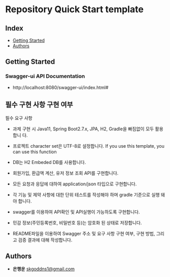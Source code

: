 # Repository Quick Start template
## Index
- [Getting Started](#getting-started)
- [Authors](#authors)

## Getting Started

### Swagger-ui API Documentation

- http://localhost:8080/swagger-ui/index.html#

## 필수 구현 사항 구현 여부
필수 요구 사항

- 과제 구현 시 Java11, Spring Boot2.7.x, JPA, H2, Gradle을 빠짐없이 모두 활용합니
다.

- 프로젝트 character set은 UTF-8로 설정합니다. 
If you use this template, you can use this function


- DB는 H2 Embeded DB를 사용합니다.
- 회원가입, 환급액 계산, 유저 정보 조회 API를 구현합니다.
- 모든 요청과 응답에 대하여 application/json 타입으로 구현합니다.
- 각 기능 및 제약 사항에 대한 단위 테스트를 작성해야 하며 gradle 기준으로 실행 돼야
합니다.
- swagger를 이용하여 API확인 및 API실행이 가능하도록 구현합니다.
- 민감 정보(주민등록번호, 비밀번호 등)는 암호화 된 상태로 저장합니다.
- README파일을 이용하여 Swagger 주소 및 요구 사항 구현 여부, 구현 방법, 그리고
검증 결과에 대해 작성합니다.


## Authors
- **은행운** <skgoddns1@gmail.com>
